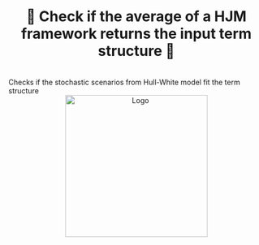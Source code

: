 <h1 align="center" style="border-botom: none">
  <b>
  🐍 Check if the average of a HJM framework returns the input term structure 🐍
 </b>
</h1>

</br>
Checks if the stochastic scenarios from Hull-White model fit the term structure 


<div align="center">
  <a href="https://github.com/open-source-modelling/insurance_jupyter/enough_stochastic_scenarios" target="_blank">
    <picture>
      <img src="images/Plot_#Scenarios.png" width=280 alt="Logo"/>
    </picture>
  </a>
</div>
